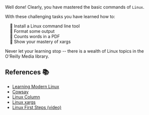 Well done! Clearly, you have mastered the basic commands of `Linux`.

With these challenging tasks you have learned how to:

&nbsp;&nbsp;&nbsp;&nbsp;🏅 Install a Linux command line tool  
&nbsp;&nbsp;&nbsp;&nbsp;🏅 Format some output  
&nbsp;&nbsp;&nbsp;&nbsp;🏅 Counts words in a PDF  
&nbsp;&nbsp;&nbsp;&nbsp;🏅 Show your mastery of xargs

Never let your learning stop -- there is a wealth of Linux topics in the O'Reilly Media library.

## References 📚

- [Learning Modern Linux](https://learning.oreilly.com/library/view/learning-modern-linux/9781098108939/)
- [Cowsay](https://github.com/tnalpgge/rank-amateur-cowsay)
- [Linux Column](https://man7.org/linux/man-pages/man1/column.1.html)
- [Linux xargs](https://learning.oreilly.com/library/view/how-linux-works/9781098128913/c11.xhtml)
- [Linux First Steps (video)](https://learning.oreilly.com/attend/linux-systems-first-steps/0636920409205/0636920066553/)
